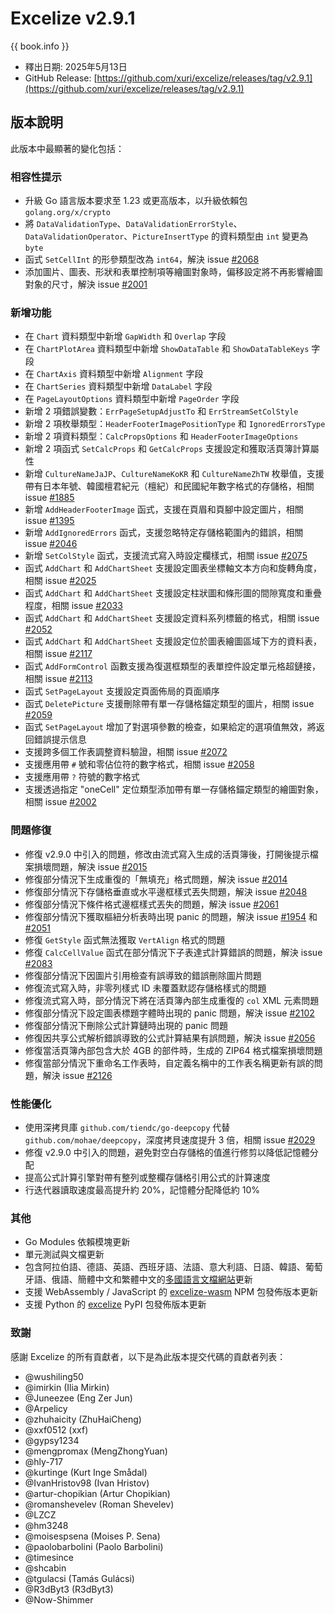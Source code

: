 # Excelize v2.9.1

{{ book.info }}

* 釋出日期: 2025年5月13日
* GitHub Release: [https://github.com/xuri/excelize/releases/tag/v2.9.1](https://github.com/xuri/excelize/releases/tag/v2.9.1)

## 版本說明

此版本中最顯著的變化包括：

### 相容性提示

* 升級 Go 語言版本要求至 1.23 或更高版本，以升級依賴包 `golang.org/x/crypto`
* 將 `DataValidationType`、`DataValidationErrorStyle`、`DataValidationOperator`、`PictureInsertType` 的資料類型由 `int` 變更為 `byte`
* 函式 `SetCellInt` 的形參類型改為 `int64`，解決 issue [#2068](https://github.com/xuri/excelize/issues/2068)
* 添加圖片、圖表、形狀和表單控制項等繪圖對象時，偏移設定將不再影響繪圖對象的尺寸，解決 issue [#2001](https://github.com/xuri/excelize/issues/2001)

### 新增功能

* 在 `Chart` 資料類型中新增 `GapWidth` 和 `Overlap` 字段
* 在 `ChartPlotArea` 資料類型中新增 `ShowDataTable` 和 `ShowDataTableKeys` 字段
* 在 `ChartAxis` 資料類型中新增 `Alignment` 字段
* 在 `ChartSeries` 資料類型中新增 `DataLabel` 字段
* 在 `PageLayoutOptions` 資料類型中新增 `PageOrder` 字段
* 新增 2 項錯誤變數：`ErrPageSetupAdjustTo` 和 `ErrStreamSetColStyle`
* 新增 2 項枚舉類型：`HeaderFooterImagePositionType` 和 `IgnoredErrorsType`
* 新增 2 項資料類型：`CalcPropsOptions` 和 `HeaderFooterImageOptions`
* 新增 2 項函式 `SetCalcProps` 和 `GetCalcProps` 支援設定和獲取活頁簿計算屬性
* 新增 `CultureNameJaJP`、`CultureNameKoKR` 和 `CultureNameZhTW` 枚舉值，支援帶有日本年號、韓國檀君紀元（檀紀）和民國紀年數字格式的存儲格，相關 issue [#1885](https://github.com/xuri/excelize/issues/1885)
* 新增 `AddHeaderFooterImage` 函式，支援在頁眉和頁腳中設定圖片，相關 issue [#1395](https://github.com/xuri/excelize/issues/1395)
* 新增 `AddIgnoredErrors` 函式，支援忽略特定存儲格範圍內的錯誤，相關 issue [#2046](https://github.com/xuri/excelize/issues/2046)
* 新增 `SetColStyle` 函式，支援流式寫入時設定欄樣式，相關 issue [#2075](https://github.com/xuri/excelize/issues/2075)
* 函式 `AddChart` 和 `AddChartSheet` 支援設定圖表坐標軸文本方向和旋轉角度，相關 issue [#2025](https://github.com/xuri/excelize/issues/2025)
* 函式 `AddChart` 和 `AddChartSheet` 支援設定柱狀圖和條形圖的間隙寬度和重疊程度，相關 issue [#2033](https://github.com/xuri/excelize/issues/2033)
* 函式 `AddChart` 和 `AddChartSheet` 支援設定資料系列標籤的格式，相關 issue [#2052](https://github.com/xuri/excelize/issues/2052)
* 函式 `AddChart` 和 `AddChartSheet` 支援設定位於圖表繪圖區域下方的資料表，相關 issue [#2117](https://github.com/xuri/excelize/issues/2117)
* 函式 `AddFormControl` 函數支援為復選框類型的表單控件設定單元格超鏈接，相關 issue [#2113](https://github.com/xuri/excelize/issues/2113)
* 函式 `SetPageLayout` 支援設定頁面佈局的頁面順序
* 函式 `DeletePicture` 支援刪除帶有單一存儲格錨定類型的圖片，相關 issue [#2059](https://github.com/xuri/excelize/issues/2059)
* 函式 `SetPageLayout` 增加了對選項參數的檢查，如果給定的選項值無效，將返回錯誤提示信息
* 支援跨多個工作表調整資料驗證，相關 issue [#2072](https://github.com/xuri/excelize/issues/2072)
* 支援應用帶 `#` 號和零佔位符的數字格式，相關 issue [#2058](https://github.com/xuri/excelize/issues/2058)
* 支援應用帶 `?` 符號的數字格式
* 支援透過指定 "oneCell" 定位類型添加帶有單一存儲格錨定類型的繪圖對象，相關 issue [#2002](https://github.com/xuri/excelize/issues/2002)

### 問題修復

* 修復 v2.9.0 中引入的問題，修改由流式寫入生成的活頁簿後，打開後提示檔案損壞問題，解決 issue [#2015](https://github.com/xuri/excelize/issues/2015)
* 修復部分情況下生成重復的「無填充」格式問題，解決 issue [#2014](https://github.com/xuri/excelize/issues/2014)
* 修復部分情況下存儲格垂直或水平邊框樣式丟失問題，解決 issue [#2048](https://github.com/xuri/excelize/issues/2048)
* 修復部分情況下條件格式邊框樣式丟失的問題，解決 issue [#2061](https://github.com/xuri/excelize/issues/2061)
* 修復部分情況下獲取樞紐分析表時出現 panic 的問題，解決 issue [#1954](https://github.com/xuri/excelize/issues/1954) 和 [#2051](https://github.com/xuri/excelize/issues/2051)
* 修復 `GetStyle` 函式無法獲取 `VertAlign` 格式的問題
* 修復 `CalcCellValue` 函式在部分情況下子表達式計算錯誤的問題，解決 issue [#2083](https://github.com/xuri/excelize/issues/2083)
* 修復部分情況下因圖片引用檢查有誤導致的錯誤刪除圖片問題
* 修復流式寫入時，非零列樣式 ID 未覆蓋默認存儲格樣式的問題
* 修復流式寫入時，部分情況下將在活頁簿內部生成重復的 `col` XML 元素問題
* 修復部分情況下設定圖表標題字體時出現的 panic 問題，解決 issue [#2102](https://github.com/xuri/excelize/issues/2102)
* 修復部分情況下刪除公式計算鏈時出現的 panic 問題
* 修復因共享公式解析錯誤導致的公式計算結果有誤問題，解決 issue [#2056](https://github.com/xuri/excelize/issues/2056)
* 修復當活頁簿內部包含大於 4GB 的部件時，生成的 ZIP64 格式檔案損壞問題
* 修復當部分情況下重命名工作表時，自定義名稱中的工作表名稱更新有誤的問題，解決 issue [#2126](https://github.com/xuri/excelize/issues/2126)

### 性能優化

* 使用深拷貝庫 `github.com/tiendc/go-deepcopy` 代替 `github.com/mohae/deepcopy`，深度拷貝速度提升 3 倍，相關 issue [#2029](https://github.com/xuri/excelize/issues/2029)
* 修復 v2.9.0 中引入的問題，避免對空白存儲格的值進行修剪以降低記憶體分配
* 提高公式計算引擎對帶有整列或整欄存儲格引用公式的計算速度
* 行迭代器讀取速度最高提升約 20%，記憶體分配降低約 10%

### 其他

* Go Modules 依賴模塊更新
* 單元測試與文檔更新
* 包含阿拉伯語、德語、英語、西班牙語、法語、意大利語、日語、韓語、葡萄牙語、俄語、簡體中文和繁體中文的[多國語言文檔網站](https://xuri.me/excelize)更新
* 支援 WebAssembly / JavaScript 的 [excelize-wasm](https://github.com/xuri/excelize-wasm) NPM 包發佈版本更新
* 支援 Python 的 [excelize](https://github.com/xuri/excelize-py) PyPI 包發佈版本更新

### 致謝

感謝 Excelize 的所有貢獻者，以下是為此版本提交代碼的貢獻者列表：

* @wushiling50
* @imirkin (Ilia Mirkin)
* @Juneezee (Eng Zer Jun)
* @Arpelicy
* @zhuhaicity (ZhuHaiCheng)
* @xxf0512 (xxf)
* @gypsy1234
* @mengpromax (MengZhongYuan)
* @hly-717
* @kurtinge (Kurt Inge Smådal)
* @IvanHristov98 (Ivan Hristov)
* @artur-chopikian (Artur Chopikian)
* @romanshevelev (Roman Shevelev)
* @LZCZ
* @hm3248
* @moisespsena (Moises P. Sena)
* @paolobarbolini (Paolo Barbolini)
* @timesince
* @shcabin
* @tgulacsi (Tamás Gulácsi)
* @R3dByt3 (R3dByt3)
* @Now-Shimmer
